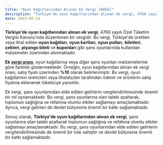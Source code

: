 ```yaml
---
title: "Oyun Kağıtlarından Alınan Ek Vergi [0056]"
description: "Türkiye'de oyun kağıtlarından alınan ek vergi, 4760 sayılı Özel Tüketim Vergisi Kanunu'nda düzenlenen bir vergidir."
date: 2023-05-14
---
```


**Türkiye'de oyun kağıtlarından alınan ek vergi**, 4760 sayılı Özel Tüketim Vergisi Kanunu'nda düzenlenen bir vergidir.
Bu vergi, Türkiye'de üretilen veya ithal edilen **oyun kağıtları**, **oyun kartları**, **oyun pulları**, **biletleri**,
**çekleri**, **piyango bileti** ve **kuponları** gibi şans oyunlarında kullanılan malzemeler üzerinden alınmaktadır.

**Ek <a href="/yazilar/vergi-orani-nasil-hesaplanir/">vergi oranı</a>**, oyun kağıtlarına veya diğer şans oyunları malzemelerine göre farklılık göstermektedir. Örneğin, oyun
kağıtlarından alınan ek vergi oranı, satış fiyatı üzerinden **%10** olarak belirlenmiştir. Bu vergi, oyun kağıtlarının
üreticileri veya ithalatçıları tarafından ödenir ve ürünlerin satış fiyatına eklenerek tüketiciye yansıtılır.

Ek vergi, şans oyunlarından elde edilen gelirlerin vergilendirilmesinde önemli bir rol oynamaktadır. Bu vergi, şans
oyunlarına olan talebi azaltarak, toplumun sağlığına ve refahına olumlu etkiler sağlamayı amaçlamaktadır. Ayrıca, vergi
gelirleri de devlet bütçesine önemli bir katkı sağlamaktadır.

Sonuç olarak, **Türkiye'de oyun kağıtlarından alınan ek vergi**, şans oyunlarına olan talebi azaltarak toplumun
sağlığına ve refahına olumlu etkiler sağlamayı amaçlamaktadır. Bu vergi, şans oyunlarından elde edilen gelirlerin
vergilendirilmesinde de önemli bir role sahiptir ve devlet bütçesine önemli bir katkı sağlamaktadır.
